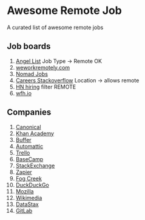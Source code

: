 Awesome Remote Job
==================

A curated list of awesome remote jobs

## Job boards
  1. [Angel List](https://angel.co/jobs) Job Type -> Remote OK
  1. [weworkremotely.com](https://weworkremotely.com/)
  1. [Nomad Jobs](http://nomadjobs.io/)
  1. [Careers Stackoverflow](http://careers.stackoverflow.com/) Location -> allows remote
  1. [HN hiring](http://hnhiring.me/) filter REMOTE
  1. [wfh.io](https://www.wfh.io/)
  
## Companies
  1. [Canonical](http://www.canonical.com/careers/all-vacancies)
  1. [Khan Academy](https://www.khanacademy.org/careers)
  1. [Buffer](http://jobs.bufferapp.com/)
  1. [Automattic](http://automattic.com/work-with-us/)
  1. [Trello](https://trello.com/jobs)
  1. [BaseCamp](https://basecamp.com/team)
  1. [StackExchange](http://stackexchange.com/work-here)
  1. [Zapier](https://zapier.com/jobs/)
  1. [Fog Creek](http://www.fogcreek.com/careers/)
  1. [DuckDuckGo](https://duck.co/help/company/hiring)
  1. [Mozilla](https://careers.mozilla.org/en-US/listings/)
  1. [Wikimedia](http://wikimediafoundation.org/wiki/Work_with_us)
  1. [DataStax](http://www.datastax.com/company/careers)
  1. [GitLab](https://about.gitlab.com/jobs/) 

